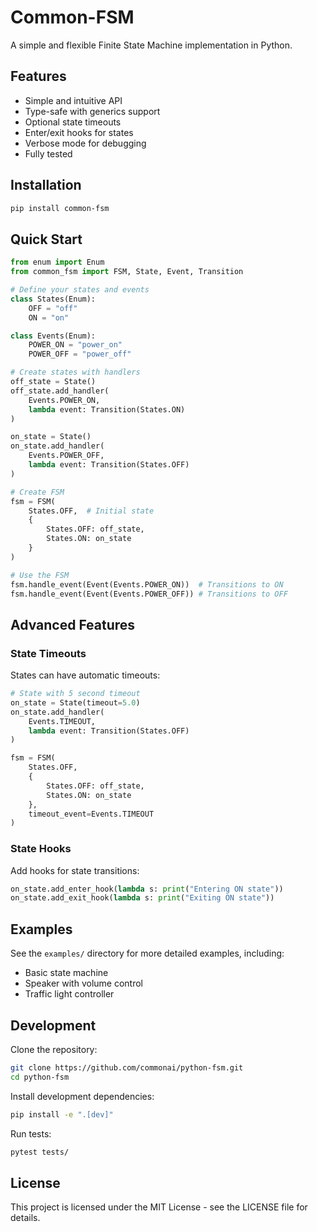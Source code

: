 # Common-FSM

A simple and flexible Finite State Machine implementation in Python.

## Features

- Simple and intuitive API
- Type-safe with generics support
- Optional state timeouts
- Enter/exit hooks for states
- Verbose mode for debugging
- Fully tested

## Installation

```bash
pip install common-fsm
```

## Quick Start

```python
from enum import Enum
from common_fsm import FSM, State, Event, Transition

# Define your states and events
class States(Enum):
    OFF = "off"
    ON = "on"

class Events(Enum):
    POWER_ON = "power_on"
    POWER_OFF = "power_off"

# Create states with handlers
off_state = State()
off_state.add_handler(
    Events.POWER_ON,
    lambda event: Transition(States.ON)
)

on_state = State()
on_state.add_handler(
    Events.POWER_OFF,
    lambda event: Transition(States.OFF)
)

# Create FSM
fsm = FSM(
    States.OFF,  # Initial state
    {
        States.OFF: off_state,
        States.ON: on_state
    }
)

# Use the FSM
fsm.handle_event(Event(Events.POWER_ON))  # Transitions to ON
fsm.handle_event(Event(Events.POWER_OFF)) # Transitions to OFF
```

## Advanced Features

### State Timeouts

States can have automatic timeouts:

```python
# State with 5 second timeout
on_state = State(timeout=5.0)
on_state.add_handler(
    Events.TIMEOUT,
    lambda event: Transition(States.OFF)
)

fsm = FSM(
    States.OFF,
    {
        States.OFF: off_state,
        States.ON: on_state
    },
    timeout_event=Events.TIMEOUT
)
```

### State Hooks

Add hooks for state transitions:

```python
on_state.add_enter_hook(lambda s: print("Entering ON state"))
on_state.add_exit_hook(lambda s: print("Exiting ON state"))
```

## Examples

See the `examples/` directory for more detailed examples, including:
- Basic state machine
- Speaker with volume control
- Traffic light controller

## Development

Clone the repository:
```bash
git clone https://github.com/commonai/python-fsm.git
cd python-fsm
```

Install development dependencies:
```bash
pip install -e ".[dev]"
```

Run tests:
```bash
pytest tests/
```

## License

This project is licensed under the MIT License - see the LICENSE file for details.
